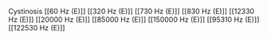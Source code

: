 Cystinosis
[[60 Hz (E)]]
[[320 Hz (E)]]
[[730 Hz (E)]]
[[830 Hz (E)]]
[[12330 Hz (E)]]
[[20000 Hz (E)]]
[[85000 Hz (E)]]
[[150000 Hz (E)]]
[[95310 Hz (E)]]
[[122530 Hz (E)]]